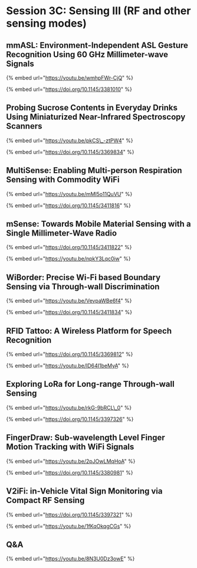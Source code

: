 # Session 3C: Sensing III \(RF and other sensing modes\)

## mmASL: Environment-Independent ASL Gesture Recognition Using 60 GHz Millimeter-wave Signals

{% embed url="https://youtu.be/wmhpFWr-CjQ" %}

{% embed url="https://doi.org/10.1145/3381010" %}

## Probing Sucrose Contents in Everyday Drinks Using Miniaturized Near-Infrared Spectroscopy Scanners

{% embed url="https://youtu.be/pkCS\_-ztPW4" %}

{% embed url="https://doi.org/10.1145/3369834" %}

## MultiSense: Enabling Multi-person Respiration Sensing with Commodity WiFi

{% embed url="https://youtu.be/mMl5o11QuVU" %}

{% embed url="https://doi.org/10.1145/3411816" %}

## mSense: Towards Mobile Material Sensing with a Single Millimeter-Wave Radio

{% embed url="https://doi.org/10.1145/3411822" %}

{% embed url="https://youtu.be/npkY3Lqc0iw" %}

## WiBorder: Precise Wi-Fi based Boundary Sensing via Through-wall Discrimination

{% embed url="https://youtu.be/VevpaWBe6f4" %}

{% embed url="https://doi.org/10.1145/3411834" %}

## RFID Tattoo: A Wireless Platform for Speech Recognition

{% embed url="https://doi.org/10.1145/3369812" %}

{% embed url="https://youtu.be/ID64I1beMyA" %}

## Exploring LoRa for Long-range Through-wall Sensing

{% embed url="https://youtu.be/rkG-9bRCL\_0" %}



{% embed url="https://doi.org/10.1145/3397326" %}

## FingerDraw: Sub-wavelength Level Finger Motion Tracking with WiFi Signals

{% embed url="https://youtu.be/2pJOwLMqHoA" %}

{% embed url="https://doi.org/10.1145/3380981" %}

## V2iFi: in-Vehicle Vital Sign Monitoring via Compact RF Sensing

{% embed url="https://doi.org/10.1145/3397321" %}

{% embed url="https://youtu.be/1fKqOkqgCGs" %}

## Q&A

{% embed url="https://youtu.be/8N3U0Dz3owE" %}



